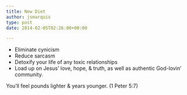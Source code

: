 ```yaml
---
title: New Diet
author: jsmarquis
type: post
date: 2014-02-05T02:26:00+00:00

---
```

  * Eliminate cynicism
  * Reduce sarcasm
  * Detoxify your life of any toxic relationships
  * Load up on Jesus&#8217; love, hope, & truth, as well as authentic God-lovin&#8217; community.&nbsp; 

You&#8217;ll feel pounds lighter & years younger. (1 Peter 5:7)